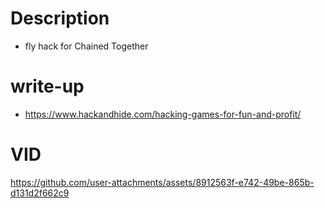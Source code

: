# Description
* fly hack for Chained Together
  
# write-up
* https://www.hackandhide.com/hacking-games-for-fun-and-profit/

# VID

https://github.com/user-attachments/assets/8912563f-e742-49be-865b-d131d2f662c9

